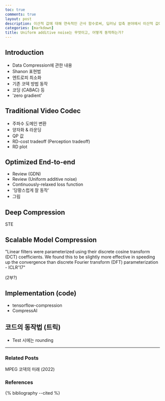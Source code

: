 ```yaml
---
toc: true
comments: true
layout: post
description: 이산적 값에 대해 연속적인 근사 함수로써, 딥러닝 압축 분야에서 이산적 값에 대한 엔트로피 코딩의 gradient를 계산할 수 있도록 하는 Uniform additive noise 방법에 대하여 서술한다.
categories: [markdown]
title: Uniform additive noise는 무엇이고, 어떻게 동작하는가?
---
```



## Introduction
- Data Compression에 관한 내용
- Shanon 표현법
- 엔트로피 최소화
- 기존 코덱 방법 동작
- 코딩 (CABAC) 등
- 'zero gradient'

## Traditional Video Codec
- 주파수 도메인 변환
- 양자화 & 라운딩
- QP 값
- RD-cost tradeoff (Perception tradeoff)
- RD plot

## Optimized End-to-end
- Review (GDN)
- Review (Uniform additive noise)
- Continuously-relaxed loss function
- '당황스럽게 잘 동작'
- 그림

## Deep Compression
STE

## Scalable Model Compression 

"Linear filters were parameterized using their discrete cosine transform (DCT) coefficients.
We found this to be slightly more effective in speeding up the convergence than discrete
Fourier transform (DFT) parameterization - ICLR'17"

(2부?)
## Implementation (code)
- tensorflow-compression
- CompressAI

## 코드의 동작법 (트릭)
- Test 시에는 rounding

---
### Related Posts
MPEG 코덱의 미래 (2022)

### References
{% bibliography --cited %}